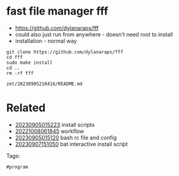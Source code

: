 # fast file manager fff

- https://github.com/dylanaraps/fff
- could also just run from anywhere - doesn't need root to install
- installation - normal way
```
git clone https://github.com/dylanaraps/fff
cd fff
sudo make install
cd ..
rm -rf fff
```

` zet/20230905210416/README.md `

# Related

- [20230905015223](/zet/20230905015223/README.md) install scripts
- [20221008061845](/zet/20221008061845/README.md) workflow
- [20230905015120](/zet/20230905015120/README.md) bash rc file and config
- [20230907151050](/zet/20230907151050/README.md) bat interactive install script

Tags:

    #program
